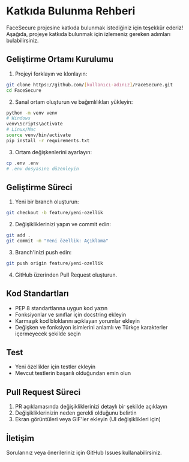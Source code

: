 # Katkıda Bulunma Rehberi

FaceSecure projesine katkıda bulunmak istediğiniz için teşekkür ederiz! Aşağıda, projeye katkıda bulunmak için izlemeniz gereken adımları bulabilirsiniz.

## Geliştirme Ortamı Kurulumu

1. Projeyi forklayın ve klonlayın:
```bash
git clone https://github.com/[kullanıcı-adınız]/FaceSecure.git
cd FaceSecure
```

2. Sanal ortam oluşturun ve bağımlılıkları yükleyin:
```bash
python -m venv venv
# Windows
venv\Scripts\activate
# Linux/Mac
source venv/bin/activate
pip install -r requirements.txt
```

3. Ortam değişkenlerini ayarlayın:
```bash
cp .env .env
# .env dosyasını düzenleyin
```

## Geliştirme Süreci

1. Yeni bir branch oluşturun:
```bash
git checkout -b feature/yeni-ozellik
```

2. Değişikliklerinizi yapın ve commit edin:
```bash
git add .
git commit -m "Yeni özellik: Açıklama"
```

3. Branch'inizi push edin:
```bash
git push origin feature/yeni-ozellik
```

4. GitHub üzerinden Pull Request oluşturun.

## Kod Standartları

- PEP 8 standartlarına uygun kod yazın
- Fonksiyonlar ve sınıflar için docstring ekleyin
- Karmaşık kod bloklarını açıklayan yorumlar ekleyin
- Değişken ve fonksiyon isimlerini anlamlı ve Türkçe karakterler içermeyecek şekilde seçin

## Test

- Yeni özellikler için testler ekleyin
- Mevcut testlerin başarılı olduğundan emin olun

## Pull Request Süreci

1. PR açıklamasında değişikliklerinizi detaylı bir şekilde açıklayın
2. Değişikliklerinizin neden gerekli olduğunu belirtin
3. Ekran görüntüleri veya GIF'ler ekleyin (UI değişiklikleri için)

## İletişim

Sorularınız veya önerileriniz için GitHub Issues kullanabilirsiniz.